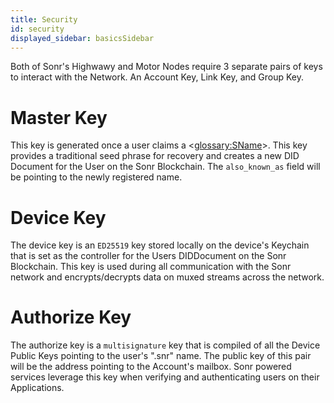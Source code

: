 ```yaml
---
title: Security
id: security
displayed_sidebar: basicsSidebar
---
```


Both of Sonr's Highwawy and Motor Nodes require 3 separate pairs of keys to interact with the Network. An Account Key, Link Key, and Group Key.

# Master Key

This key is generated once a user claims a <<glossary:SName>>. This key provides a traditional seed phrase for recovery and creates a new DID Document for the User on the Sonr Blockchain. The `also_known_as` field will be pointing to the newly registered name.

# Device Key

The device key is an `ED25519` key stored locally on the device's Keychain that is set as the controller for the Users DIDDocument on the Sonr Blockchain. This key is used during all communication with the Sonr network and encrypts/decrypts data on muxed streams across the network.

# Authorize Key

The authorize key is a `multisignature` key that is compiled of all the Device Public Keys pointing to the user's ".snr" name. The public key of this pair will be the address pointing to the Account's mailbox. Sonr powered services leverage this key when verifying and authenticating users on their Applications.
